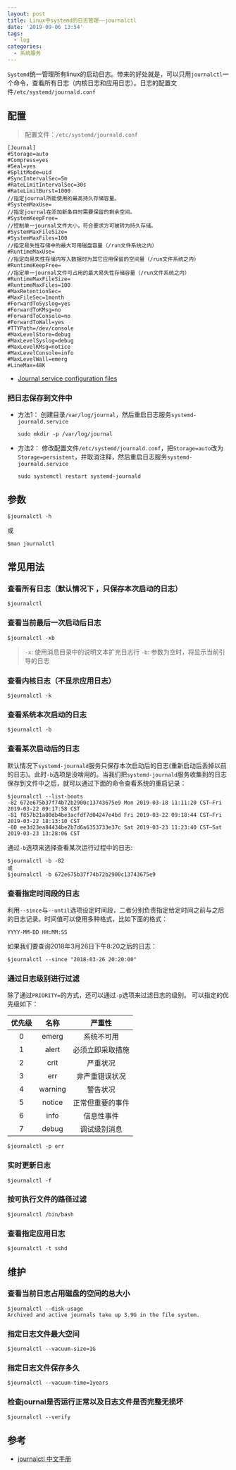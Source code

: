 ```yaml
---
layout: post
title: Linux中systemd的日志管理——journalctl
date: '2019-09-06 13:54'
tags:
  - log
categories:
  - 系统服务
---
```


`Systemd`统一管理所有linux的启动日志。带来的好处就是，可以只用`journalctl`一个命令，查看所有日志（内核日志和应用日志）。日志的配置文件`/etc/systemd/journald.conf`

<!--more-->

## 配置

>配置文件：`/etc/systemd/journald.conf`

```
[Journal]
#Storage=auto
#Compress=yes
#Seal=yes
#SplitMode=uid
#SyncIntervalSec=5m
#RateLimitIntervalSec=30s
#RateLimitBurst=1000
//指定journal所能使用的最高持久存储容量。
#SystemMaxUse=
//指定journal在添加新条目时需要保留的剩余空间。
#SystemKeepFree=
//控制单一journal文件大小，符合要求方可被转为持久存储。
#SystemMaxFileSize=
#SystemMaxFiles=100
//指定易失性存储中的最大可用磁盘容量（/run文件系统之内）
#RuntimeMaxUse=
//指定向易失性存储内写入数据时为其它应用保留的空间量（/run文件系统之内）
#RuntimeKeepFree=
//指定单一journal文件可占用的最大易失性存储容量（/run文件系统之内）
#RuntimeMaxFileSize=
#RuntimeMaxFiles=100
#MaxRetentionSec=
#MaxFileSec=1month
#ForwardToSyslog=yes
#ForwardToKMsg=no
#ForwardToConsole=no
#ForwardToWall=yes
#TTYPath=/dev/console
#MaxLevelStore=debug
#MaxLevelSyslog=debug
#MaxLevelKMsg=notice
#MaxLevelConsole=info
#MaxLevelWall=emerg
#LineMax=48K
```
- [Journal service configuration files](https://www.freedesktop.org/software/systemd/man/journald.conf.html)

### 把日志保存到文件中

- 方法1： 创建目录`/var/log/journal`，然后重启日志服务`systemd-journald.service`
  ``` shell
  sudo mkdir -p /var/log/journal
  ```
- 方法2： 修改配置文件`/etc/systemd/journald.conf`，把`Storage=auto`改为`Storage=persistent`，并取消注释，然后重启日志服务`systemd-journald.service`

  ``` shell
  sudo systemctl restart systemd-journald
  ```

## 参数

``` shell
$journalctl -h
```
或
``` shell
$man journalctl
```

## 常见用法

### 查看所有日志（默认情况下 ，只保存本次启动的日志）

``` shell
$journalctl
```

### 查看当前最后一次启动后日志

``` shell
$journalctl -xb
```
> `-x`: 使用消息目录中的说明文本扩充日志行
> `-b`: 参数为空时，将显示当前引导的日志

### 查看内核日志（不显示应用日志）

``` shell
$journalctl -k
```

### 查看系统本次启动的日志

``` shell
$journalctl -b
```

### 查看某次启动后的日志

默认情况下`systemd-journald`服务只保存本次启动后的日志(重新启动后丢掉以前的日志)。此时`-b`选项是没啥用的。当我们把`systemd-journald`服务收集到的日志保存到文件中之后，就可以通过下面的命令查看系统的重启记录：

``` shell
$journalctl --list-boots
-82 672e675b37f74b72b2900c13743675e9 Mon 2019-03-18 11:11:20 CST—Fri 2019-03-22 09:17:58 CST
-81 f857b21a80db4be3acfdf7d04247e4bd Fri 2019-03-22 09:18:44 CST—Fri 2019-03-22 18:13:10 CST
-80 ee3d23ea84434be2b7d6a6353733e37c Sat 2019-03-23 11:23:40 CST—Sat 2019-03-23 13:28:06 CST
```
通过`-b`选项来选择查看某次运行过程中的日志:
``` shell
$journalctl -b -82
或
$journalctl -b 672e675b37f74b72b2900c13743675e9
```

### 查看指定时间段的日志

利用`--since`与`--until`选项设定时间段，二者分别负责指定给定时间之前与之后的日志记录。时间值可以使用多种格式，比如下面的格式：

```
YYYY-MM-DD HH:MM:SS
```

如果我们要查询2018年3月26日下午8:20之后的日志：

``` shell
$journalctl --since "2018-03-26 20:20:00"
```

### 通过日志级别进行过滤

除了通过`PRIORITY=`的方式，还可以通过`-p`选项来过滤日志的级别。 可以指定的优先级如下：

| 优先级 |  名称   |      严重性      |
|:------:|:-------:|:----------------:|
|   0    |  emerg  |    系统不可用    |
|   1    |  alert  | 必须立即采取措施 |
|   2    |  crit   |     严重状况     |
|   3    |   err   |  非严重错误状况  |
|   4    | warning |     警告状况     |
|   5    | notice  | 正常但重要的事件 |
|   6    |  info   |    信息性事件    |
|   7    |  debug  |   调试级别消息   |

``` shell
$journalctl -p err
```

### 实时更新日志

``` shell
$journalctl -f
```

### 按可执行文件的路径过滤

``` shell
$journalctl /bin/bash
```

### 查看指定应用日志

``` shell
$journalctl -t sshd
```

## 维护

### 查看当前日志占用磁盘的空间的总大小

``` shell
$journalctl --disk-usage
Archived and active journals take up 3.9G in the file system.
```

### 指定日志文件最大空间

``` shell
$journalctl --vacuum-size=1G
```

### 指定日志文件保存多久

``` shell
$journalctl --vacuum-time=1years
```

### 检查journal是否运行正常以及日志文件是否完整无损坏

``` shell
$journalctl --verify
```

## 参考

- [journalctl 中文手册](http://www.jinbuguo.com/systemd/journalctl.html)
